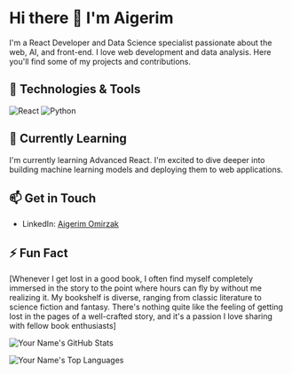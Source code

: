 # Hi there 👋 I'm Aigerim

I'm a React Developer and Data Science specialist passionate about the web, AI, and front-end. I love web development and data analysis. Here you'll find some of my projects and contributions.

## 🔧 Technologies & Tools

![React](https://img.shields.io/badge/-React-333333?style=flat&logo=react&logoColor=white)
![Python](https://img.shields.io/badge/-Python-333333?style=flat&logo=python&logoColor=white)

## 🌱 Currently Learning

I'm currently learning Advanced React. I'm excited to dive deeper into building machine learning models and deploying them to web applications.

## 📫 Get in Touch

- LinkedIn: [Aigerim Omirzak](https://www.linkedin.com/in/okaigerim/)

## ⚡ Fun Fact

[Whenever I get lost in a good book, I often find myself completely immersed in the story to the point where hours can fly by without me realizing it. My bookshelf is diverse, ranging from classic literature to science fiction and fantasy. There's nothing quite like the feeling of getting lost in the pages of a well-crafted story, and it's a passion I love sharing with fellow book enthusiasts]

![Your Name's GitHub Stats](https://github-readme-stats.vercel.app/api?username=your-username&show_icons=true)

![Your Name's Top Languages](https://github-readme-stats.vercel.app/api/top-langs/?username=your-username)

